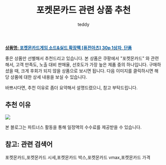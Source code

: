 ﻿---
layout: post
title:  "포켓몬카드 관련 상품 추천"
author: teddy
categories: [ 가구/인테리어 ]
tags: [포켓몬카드,포켓몬카드 시세,포켓몬카드 박스,포켓몬카드 vmax,포켓몬카드 가격]
image: https://static.coupangcdn.com/image/vendor_inventory/e26a/df20dc87279b07f1a1e79594c243bc8373e09396e9f12c740640cab1a6a1.jpg 
description: "쿠팡에서 포켓몬카드 관련 상품으로 가장 고객 선호도가 높은 제품 중 하나입니다."
---

<a href="https://link.coupang.com/re/AFFSDP?lptag=AF3256674&pageKey=6512814844&itemId=14392044733&vendorItemId=79852584224&traceid=V0-153-00c54e6b4c423e68&requestid=20221226231623182633813"><b>상품명: <font color='#01579B'>포켓몬카드게임 소드&실드 확장팩 [퓨전아츠] 30p 1상자, 단품</font></b></a>

좋은 상품만 선별해서 추천드리고 있습니다.
본 상품은 쿠팡에서 "포켓몬카드" 와 관련해서, 고객 만족도, 노출 대비 판매율, 선호도가 가장 높은 제품 중의 하나입니다.
구매하셨을 때, 크게 후회가 되지 않을 상품으로 보시면 됩니다. 
다음 이미지를 클릭하시면 해당 상품에 대한 상세 내용을 보실 수 있습니다.

바쁘시다면, 추천 이유로 좀더 요약해서 설명드렸으니, 참고 부탁드립니다.

## 추천 이유 

<a href="https://link.coupang.com/re/AFFSDP?lptag=AF3256674&pageKey=6512814844&itemId=14392044733&vendorItemId=79852584224&traceid=V0-153-00c54e6b4c423e68&requestid=20221226231623182633813"><img src="https://thumbnail10.coupangcdn.com/thumbnails/remote/q89/image/vendor_inventory/992c/09872c0d7780539edfa287c157aaca8dd6270416c5c3896fdfeb71ca6d73.PNG"></a> 

본 블로그는 파트너스 활동을 통해 일정액의 수수료를 제공받을 수 있습니다.

## 참고: 관련 검색어    
포켓몬카드,포켓몬카드 시세,포켓몬카드 박스,포켓몬카드 vmax,포켓몬카드 가격